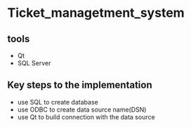 # Ticket_managetment_system
## tools
+ Qt
+ SQL Server
## Key steps to the implementation
+ use SQL to create database
+ use ODBC to create data source name(DSN)
+ use Qt to build connection with the data source
